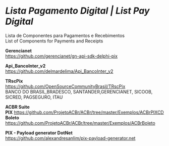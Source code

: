 # *Lista Pagamento Digital | List Pay Digital*
Lista de Componentes para Pagamentos e Recebimentos <br>
List of Components for Payments and Receipts


<b>Gerencianet</b> <br>
https://github.com/gerencianet/gn-api-sdk-delphi-pix <br>

<b>Api_BancoInter_v2</b> <br>
https://github.com/delmardelima/Api_BancoInter_v2<br>

<b>TRscPix</b> <br>
https://github.com/OpenSourceCommunityBrasil/TRscPix <br>
BANCO DO BRASIL,BRADESCO, SANTANDER,GERENCIANET, SICOOB,	SICRED, PAGSEGURO, ITAU <br>

<b>ACBR Suite</b><br>
<b>PIX</b> https://github.com/ProjetoACBr/ACBr/tree/master/Exemplos/ACBrPIXCD <br>
<b>Boleto</b> https://github.com/ProjetoACBr/ACBr/tree/master/Exemplos/ACBrBoleto <br>

<b>PIX - Payload generator DotNet</b><br>
https://github.com/alexandresanlim/pix-payload-generator.net <br>
